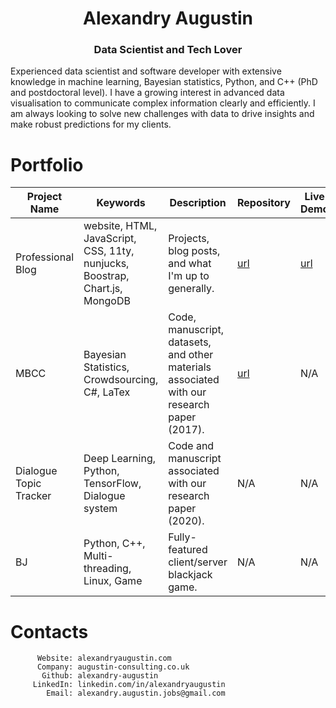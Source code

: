 <h1 align="center">Alexandry Augustin</h1>
<h3 align="center">Data Scientist and Tech Lover</h3>

Experienced data scientist and software developer with extensive knowledge in machine learning, Bayesian statistics, Python, and C++ (PhD and postdoctoral level). I have a growing interest in advanced data visualisation to communicate complex information clearly and efficiently. I am always looking to solve new challenges with data to drive insights and make robust predictions for my clients.

# Portfolio

| Project Name           | Keywords                                                     | Description                                                  | Repository                                                   | Live Demo                                |
| ---------------------- | ------------------------------------------------------------ | ------------------------------------------------------------ | ------------------------------------------------------------ | ---------------------------------------- |
| Professional Blog      | website, HTML, JavaScript, CSS, 11ty, nunjucks, Boostrap, Chart.js, MongoDB | Projects, blog posts, and what I'm up to generally.          | <a href="https://github.com/alexandry-augustin/professional-blog-public">url</a> | <a href="alexandryaugustin.com/">url</a> |
| MBCC                   | Bayesian Statistics, Crowdsourcing, C#, LaTex                | Code, manuscript, datasets, and other materials associated with our research paper (2017). | <a href="https://github.com/alexandry-augustin/mbcc">url</a> | N/A                                      |
| Dialogue Topic Tracker | Deep Learning, Python, TensorFlow, Dialogue system           | Code and manuscript associated with our research paper (2020). | N/A                                                          | N/A                                      |
| BJ                     | Python, C++, Multi-threading, Linux, Game                    | Fully-featured client/server blackjack game.                 | N/A                                                          | N/A                                      |

# Contacts

```
      Website: alexandryaugustin.com
      Company: augustin-consulting.co.uk
       Github: alexandry-augustin
     LinkedIn: linkedin.com/in/alexandryaugustin
        Email: alexandry.augustin.jobs@gmail.com
```